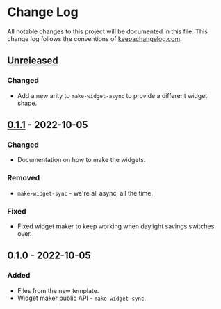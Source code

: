 # Change Log
All notable changes to this project will be documented in this file. This change log follows the conventions of [keepachangelog.com](http://keepachangelog.com/).

## [Unreleased]
### Changed
- Add a new arity to `make-widget-async` to provide a different widget shape.

## [0.1.1] - 2022-10-05
### Changed
- Documentation on how to make the widgets.

### Removed
- `make-widget-sync` - we're all async, all the time.

### Fixed
- Fixed widget maker to keep working when daylight savings switches over.

## 0.1.0 - 2022-10-05
### Added
- Files from the new template.
- Widget maker public API - `make-widget-sync`.

[Unreleased]: https://sourcehost.site/your-name/lexicase-timing-study/compare/0.1.1...HEAD
[0.1.1]: https://sourcehost.site/your-name/lexicase-timing-study/compare/0.1.0...0.1.1
